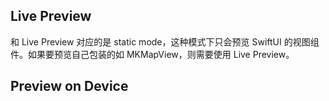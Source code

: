 ## Live Preview


和 Live Preview 对应的是 static mode，这种模式下只会预览 SwiftUI 的视图组件。如果要预览自己包装的如 MKMapView，则需要使用 Live Preview。


## Preview on Device

